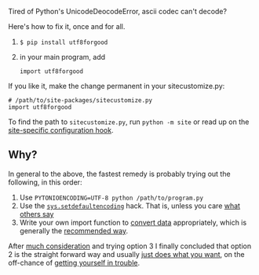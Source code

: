 Tired of Python's UnicodeDeocodeError, ascii codec can't decode?

Here's how to fix it, once and for all.

1. `$ pip install utf8forgood`
2. in your main program, add

    ```
    import utf8forgood
    ```
If you like it, make the change permanent in your sitecustomize.py:

```
# /path/to/site-packages/sitecustomize.py
import utf8forgood
```

To find the path to `sitecustomize.py`, run `python -m site` or read up on
the [site-specific configuration hook][8].

Why?
----

In general to the above, the fastest remedy is probably trying out the following, in this order:

1. Use `PYTONIOENCODING=UTF-8 python /path/to/program.py`
2. Use the [`sys.setdefaultencoding`][1] hack. That is, unless you care [what others say][2]
3. Write your own import function to [convert data][3] appropriately, which is generally the [recommended way][4].

After [much consideration][7] and trying option 3 I finally concluded that option 2
is the straight forward way and usually [just does what you want][5], on the off-chance of [getting yourself in trouble][6].

  [1]: http://stackoverflow.com/a/17628350/890242
  [2]: http://stackoverflow.com/questions/28657010/dangers-of-sys-setdefaultencodingutf-8
  [3]: http://stackoverflow.com/a/28760303/890242
  [4]: http://stackoverflow.com/a/34378962/890242
  [5]: http://stackoverflow.com/a/29558302/890242
  [6]: http://stackoverflow.com/a/29561747/890242
  [7]: http://stackoverflow.com/a/27745947/890242
  [8]: https://docs.python.org/2/library/site.html
